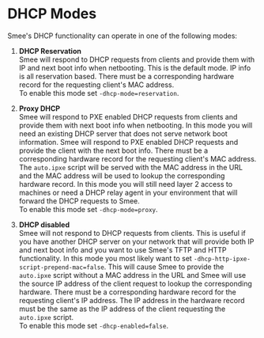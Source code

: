 # DHCP Modes

Smee's DHCP functionality can operate in one of the following modes:

1. **DHCP Reservation**  
Smee will respond to DHCP requests from clients and provide them with IP and next boot info when netbooting. This is the default mode. IP info is all reservation based. There must be a corresponding hardware record for the requesting client's MAC address.  
To enable this mode set `-dhcp-mode=reservation`.

1. **Proxy DHCP**  
Smee will respond to PXE enabled DHCP requests from clients and provide them with next boot info when netbooting. In this mode you will need an existing DHCP server that does not serve network boot information. Smee will respond to PXE enabled DHCP requests and provide the client with the next boot info. There must be a corresponding hardware record for the requesting client's MAC address. The `auto.ipxe` script will be served with the MAC address in the URL and the MAC address will be used to lookup the corresponding hardware record. In this mode you will still need layer 2 access to machines or need a DHCP relay agent in your environment that will forward the DHCP requests to Smee.  
To enable this mode set `-dhcp-mode=proxy`.

1. **DHCP disabled**  
Smee will not respond to DHCP requests from clients. This is useful if you have another DHCP server on your network that will provide both IP and next boot info and you want to use Smee's TFTP and HTTP functionality. In this mode you most likely want to set `-dhcp-http-ipxe-script-prepend-mac=false`. This will cause Smee to provide the `auto.ipxe` script without a MAC address in the URL and Smee will use the source IP address of the client request to lookup the corresponding hardware. There must be a corresponding hardware record for the requesting client's IP address. The IP address in the hardware record must be the same as the IP address of the client requesting the `auto.ipxe` script.  
To enable this mode set `-dhcp-enabled=false`.
